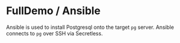 # FullDemo / Ansible

Ansible is used to install Postgresql onto the target `pg` server. Ansible connects to `pg` over SSH via Secretless.
